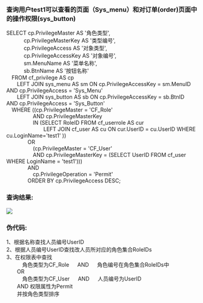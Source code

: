 
### 查询用户test1可以查看的页面（Sys_menu）和对订单(order)页面中的操作权限(sys_button)
SELECT 	cp.PrivilegeMaster AS '角色类型',  
&emsp;&emsp;&emsp;&nbsp;cp.PrivilegeMasterKey AS '类型编号',  
&emsp;&emsp;&emsp;&nbsp;cp.PrivilegeAccess AS '对象类型',  
&emsp;&emsp;&emsp;&nbsp;cp.PrivilegeAccessKey AS '对象编号',  
&emsp;&emsp;&emsp;&nbsp;sm.MenuName AS '菜单名称',  
&emsp;&emsp;&emsp;&nbsp;sb.BtnName AS '按钮名称'  
&emsp;FROM cf_privilege AS cp   
&emsp;&emsp;LEFT JOIN sys_menu AS sm ON cp.PrivilegeAccessKey = sm.MenuID AND cp.PrivilegeAccess = 'Sys_Menu'  
&emsp;&emsp;LEFT JOIN sys_button AS sb ON cp.PrivilegeAccessKey = sb.BtnID AND cp.PrivilegeAccess = 'Sys_Button'  
&emsp;WHERE ((cp.PrivilegeMaster = 'CF_Role'   
&emsp;&emsp;&emsp;&emsp;&emsp;AND cp.PrivilegeMasterKey   
&emsp;&emsp;&emsp;&emsp;&emsp;IN (SELECT RoleID FROM cf_userrole AS cur   
&emsp;&emsp;&emsp;&emsp;&emsp;&emsp;&emsp;LEFT JOIN cf_user AS cu ON cur.UserID = cu.UserID  WHERE cu.LoginName='test1' ))   
&emsp;&emsp;&emsp;&emsp;OR   
&emsp;&emsp;&emsp;&emsp;&emsp;(cp.PrivilegeMaster = 'CF_User'   
&emsp;&emsp;&emsp;&emsp;&emsp;AND cp.PrivilegeMasterKey = (SELECT UserID FROM cf_user WHERE LoginName = 'test1')))  
&emsp;&emsp;&emsp;&emsp;AND  
&emsp;&emsp;&emsp;&emsp;&emsp;cp.PrivilegeOperation = 'Permit'   
&emsp;&emsp;&emsp;&emsp;ORDER BY cp.PrivilegeAccess DESC;  

### 查询结果:
![](https://github.com/restart1025/MIS/blob/master/RBAC/RBAC.PNG)

### 伪代码:
1、根据名称查找人员编号UserID  
2、根据人员编号UserID查找改人员所对应的角色集合RoleIDs  
3、在权限表中查找  
&emsp;&emsp;&emsp;角色类型为CF_Role &emsp; AND &emsp; 角色编号在角色集合RoleIDs中  
&emsp;&emsp;OR  
&emsp;&emsp;&emsp;角色类型为CF_User &emsp; AND &emsp; 人员编号为UserID  
&emsp;&emsp;AND 权限属性为Permit  
&emsp;&emsp;并按角色类型排序  
